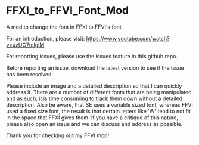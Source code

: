 # FFXI_to_FFVI_Font_Mod
A mod to change the font in FFXI to FFVI's font

For an introduction, please visit: https://www.youtube.com/watch?v=uzUG7tclgiM

For reporting issues, please use the issues feature in this github repo. 

Before reporting an issue, download the latest version to see if the issue has been resolved. 

Please include an image and a detailed description so that I can quickly address it. There are a number of different fonts that are being manipulated and as such, it is time consuming to track them down without a detailed description. Also be aware, that SE uses a variable sized font, whereas FFVI used a fixed size font, the result is that certain letters like 'W' tend to not fit in the space that FFXI gives them. If you have a critique of this nature, please also open an issue and we can discuss and address as possible.

Thank you for checking out my FFVI mod!
